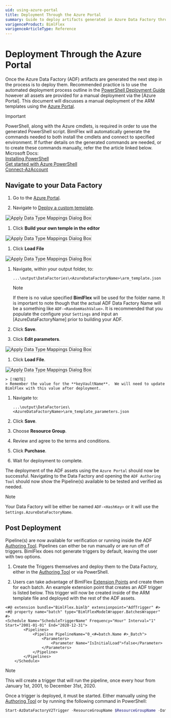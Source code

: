 ```yaml
---
uid: using-azure-portal
title: Deployment Through the Azure Portal
summary: Guide to deploy artifacts generated in Azure Data Factory through the Azure portal
varigenceProduct: BimlFlex
varigenceArticleType: Reference
---
```

# Deployment Through the Azure Portal

<!-- TODO: Now walk-through yet for an ADF Implementation.  
For a walk-through of creating a BimlFlex solution that targets ADF, review the [Synapse ADF Implementation Guide](xref:bimlflex-synapse-implementation).
-->

Once the Azure Data Factory (ADF) artifacts are generated the next step in the process is to deploy them.  Recommended practice is to use the automated deployment process outline in the [PowerShell Deployment Guide](xref:bimlflex-adf-using-powershell) however all assets are provided for a manual deployment via the [Azure Portal].  This document will discusses a manual deployment of the ARM templates using the [Azure Portal](https://portal.azure.com).

[//]: # (TODO: Add a [!NOTE] and link a Microsoft Docs article for the Azure Portal.  Refer to `using-powershell.md` for an example of this pattern.  Also ensure you add the link to the reference of Azure Portal in the paragraph above.)

> [!IMPORTANT]
> PowerShell, along with the Azure cmdlets, is required in order to use the generated PowerShell script. BimlFlex will automatically generate the commands needed to both install the cmdlets and connect to specified environment.  If further details on the generated commands are needed, or to create these commands manually, refer the the article linked below.  
> Microsoft Docs:  
> [Installing PowerShell](https://docs.microsoft.com/en-us/powershell/scripting/install/installing-powershell?view=powershell-7)  
> [Get started with Azure PowerShell](https://docs.microsoft.com/en-us/powershell/azure/get-started-azureps)  
> [Connect-AzAccount](https://docs.microsoft.com/en-us/powershell/module/az.accounts/connect-azaccount)  

[//]: # (What will follow is a series of suggestions for converting this document to a style closer to what everything else is using.  The technical article this was migrated from has many steps that don't need to be explicitly called out as bullet point items and could be casually referenced in a paragraph explaining the step or in the intro block.  Additionally the headers should break into concepts or sections that either highlight a change in process, train of thought or to communicate what BimlFlex helps with or fits in.  A lot of these steps are Azure related and easily batched together.)

[//]: # (## Template Editor)

[//]: # (TODO: Call out the steps to navigate to the editor here.)

[//]: # (## Loading the ARM Template and Parameters)

[//]: # (TODO: Discuss steps to load the file.  Highlight file location here.)

[//]: # (## Confirm, Purchase and Deploy)

[//]: # (TODO: Outline what is being created and to review the scripts for created artifacts.  Close the article out here.)

## Navigate to your Data Factory

1. Go to the [Azure Portal](https://portal.azure.com).

1. Navigate to [Deploy a custom template](https://portal.azure.com/#create/Microsoft.Template).

<img 
    src="images/deploy-a-custom-template.png" 
    style="border: 1px solid #CCC;" 
    title="Apply Data Type Mappings Dialog Box" 
/>

1. Click **Build your own temple in the editor**

<img 
    src="images/build-your-own-template.png" 
    style="border: 1px solid #CCC;" 
    title="Apply Data Type Mappings Dialog Box" 
/>

1. Click **Load File**

<img 
    src="images/load-template.png" 
    style="border: 1px solid #CCC;" 
    title="Apply Data Type Mappings Dialog Box" 
/>

1. Navigate, within your output folder, to:

    `...\output\DataFactories\<AzureDataFactoryName>\arm_template.json`

   > [!NOTE]
   > If there is no value specified **BimlFlex** will be used for the folder name.  It is important to note though that the actual ADF Data Factory Name will be a something like `ADF-<RandomHashValue>`.  It is recommended that you populate the configure your `Settings` and input an [AzureDataFactoryName] prior to building your ADF.

1. Click **Save**.

1. Click **Edit parameters**.

<img 
    src="images/edit-parameters.png" 
    style="border: 1px solid #CCC;" 
    title="Apply Data Type Mappings Dialog Box" 
/>

1. Click **Load File**.

<img 
    src="images/load-param-file.png" 
    style="border: 1px solid #CCC;" 
    title="Apply Data Type Mappings Dialog Box" 
/>

    > [!NOTE]
    > Remember the value for the **keyVaultName**.  We will need to update BimlFlex with this value after deployment.

1. Navigate to:

     `...\output\DataFactories\<AzureDataFactoryName>\arm_template_parameters.json`

1. Click **Save**.

1. Choose **Resource Group**.

1. Review and agree to the terms and conditions.

1. Click **Purchase**.

1. Wait for deployment to complete.

The deployment of the ADF assets using the `Azure Portal` should now be successful. Navigating to the Data Factory and opening the `ADF Authoring Tool` should now show the Pipeline(s) available to be tested and verified as needed.

>[!NOTE]
> Your Data Factory will be either be named `ADF-<HashKey>` or it will use the `Settings.AzureDataFactoryName`.

## Post Deployment

Pipeline(s) are now available for verification or running inside the ADF [Authoring Tool](https://docs.microsoft.com/en-us/azure/data-factory/author-visually). Pipelines can either be run manually or are run off of triggers. BimlFlex does not generate triggers by default, leaving the user with two options.

1. Create the Triggers themselves and deploy them to the Data Factory, either in the [Authoring Tool](https://docs.microsoft.com/en-us/azure/data-factory/author-visually) or via PowerShell.

2. Users can take advantage of BimlFlex [Extension Points](/./bimlflex\reference-documentation\extension-point-definitions.md) and create them for each batch. An example extension point that creates an ADF trigger is listed below. This trigger will now be created inside of the ARM template file and deployed with the rest of the ADF assets.

```Biml
<#@ extension bundle="BimlFlex.bimlb" extensionpoint="AdfTrigger" #>
<#@ property name="batch" type="BimlFlexModelWrapper.BatchesWrapper" #>
<Schedule Name="ScheduleTriggerName" Frequency="Hour" Interval="1" Start="2001-01-01" End="2020-12-31">
        <Pipelines>
            <Pipeline PipelineName="0_<#=batch.Name #>_Batch">
                <Parameters>
                    <Parameter Name="IsInitialLoad">false</Parameter>
                </Parameters>
            </Pipeline>
        </Pipelines>
    </Schedule>
```

>[!NOTE]
>This will create a trigger that will run the pipeline, once every hour from January 1st, 2001, to December 31st, 2020.

Once a trigger is deployed, it must be started. Either manually using the [Authoring Tool](https://docs.microsoft.com/en-us/azure/data-factory/author-visually) or by running the following command in PowerShell:

```powershell
Start-AzDataFactoryV2Trigger -ResourceGroupName $ResourceGroupName -DataFactoryName $DataFactoryName -Name "ScheduleTriggerName"
```
